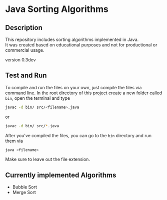 # Java Sorting Algorithms #
## Description ##
This repository includes sorting algorithms implemented in Java.<br>
It was created based on educational purposes and not for productional or commercial usage.<br>

version 0.3dev

## Test and Run ##
To compile and run the files on your own, just compile the files via command line. In the root directory of this project create a new folder called ```bin```, open the terminal and type

```bash
javac -d bin/ src/<filename>.java
```

or

```bash
javac -d bin/ src/*.java
```

After you've compiled the files, you can go to the ```bin``` directory and run them via

```bash
java <filename>
```

Make sure to leave out the file extension.

## Currently implemented Algorithms ##
- Bubble Sort
- Merge Sort